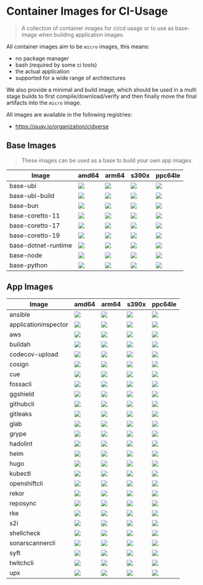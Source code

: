 # Container Images for CI-Usage

> A collection of container images for ci/cd usage or to use as base-image when building application images.

All container images aim to be `micro` images, this means:

- no package manager
- bash (required by some ci tools)
- the actual application
- supported for a wide range of architectures

We also provide a minimal and build image, which should be used in a multi stage builds to first compile/download/verify and then finally move the final artifacts into the `micro` image.

All images are available in the following registries:

- https://quay.io/organization/cidverse

## Base Images

> These images can be used as a base to build your own app images.

| Image               | amd64                                                                                                         | arm64                                                                                                            | s390x                                                                                                         | ppc64le                                                                                                         |
|---------------------|---------------------------------------------------------------------------------------------------------------|------------------------------------------------------------------------------------------------------------------|---------------------------------------------------------------------------------------------------------------|-----------------------------------------------------------------------------------------------------------------|
| base-ubi            | ![](https://img.shields.io/static/v1?style=flat-square&logo=redhat&label=linux/amd64&message=⛄&color=success) | ![](https://img.shields.io/static/v1?style=flat-square&logo=redhat&label=linux/arm64/v8&message=⛳&color=success) | ![](https://img.shields.io/static/v1?style=flat-square&logo=redhat&label=linux/s390x&message=⛄&color=success) | ![](https://img.shields.io/static/v1?style=flat-square&logo=redhat&label=linux/ppc64le&message=⛄&color=success) |
| base-ubi-build      | ![](https://img.shields.io/static/v1?style=flat-square&logo=redhat&label=linux/amd64&message=⛄&color=success) | ![](https://img.shields.io/static/v1?style=flat-square&logo=redhat&label=linux/arm64/v8&message=⛄&color=success) | ![](https://img.shields.io/static/v1?style=flat-square&logo=redhat&label=linux/s390x&message=⛄&color=success) | ![](https://img.shields.io/static/v1?style=flat-square&logo=redhat&label=linux/ppc64le&message=⛄&color=success) |
| base-bun            | ![](https://img.shields.io/static/v1?style=flat-square&logo=redhat&label=linux/amd64&message=⛄&color=success) | ![](https://img.shields.io/static/v1?style=flat-square&logo=redhat&label=linux/arm64/v8&message=⛄&color=success) | ![](https://img.shields.io/static/v1?style=flat-square&logo=redhat&label=linux/s390x&message=✗&color=red)     | ![](https://img.shields.io/static/v1?style=flat-square&logo=redhat&label=linux/ppc64le&message=✗&color=red)     |
| base-coretto-11     | ![](https://img.shields.io/static/v1?style=flat-square&logo=redhat&label=linux/amd64&message=⛄&color=success) | ![](https://img.shields.io/static/v1?style=flat-square&logo=redhat&label=linux/arm64/v8&message=⛄&color=success) | ![](https://img.shields.io/static/v1?style=flat-square&logo=redhat&label=linux/s390x&message=✗&color=red)     | ![](https://img.shields.io/static/v1?style=flat-square&logo=redhat&label=linux/ppc64le&message=✗&color=red)     |
| base-coretto-17     | ![](https://img.shields.io/static/v1?style=flat-square&logo=redhat&label=linux/amd64&message=⛄&color=success) | ![](https://img.shields.io/static/v1?style=flat-square&logo=redhat&label=linux/arm64/v8&message=⛄&color=success) | ![](https://img.shields.io/static/v1?style=flat-square&logo=redhat&label=linux/s390x&message=✗&color=red)     | ![](https://img.shields.io/static/v1?style=flat-square&logo=redhat&label=linux/ppc64le&message=✗&color=red)     |
| base-coretto-19     | ![](https://img.shields.io/static/v1?style=flat-square&logo=redhat&label=linux/amd64&message=⛄&color=success) | ![](https://img.shields.io/static/v1?style=flat-square&logo=redhat&label=linux/arm64/v8&message=⛄&color=success) | ![](https://img.shields.io/static/v1?style=flat-square&logo=redhat&label=linux/s390x&message=✗&color=red)     | ![](https://img.shields.io/static/v1?style=flat-square&logo=redhat&label=linux/ppc64le&message=✗&color=red)     |
| base-dotnet-runtime | ![](https://img.shields.io/static/v1?style=flat-square&logo=redhat&label=linux/amd64&message=⛄&color=success) | ![](https://img.shields.io/static/v1?style=flat-square&logo=redhat&label=linux/arm64/v8&message=⛄&color=success) | ![](https://img.shields.io/static/v1?style=flat-square&logo=redhat&label=linux/s390x&message=✗&color=red)     | ![](https://img.shields.io/static/v1?style=flat-square&logo=redhat&label=linux/ppc64le&message=✗&color=red)     |
| base-node           | ![](https://img.shields.io/static/v1?style=flat-square&logo=redhat&label=linux/amd64&message=⛄&color=success) | ![](https://img.shields.io/static/v1?style=flat-square&logo=redhat&label=linux/arm64/v8&message=⛄&color=success) | ![](https://img.shields.io/static/v1?style=flat-square&logo=redhat&label=linux/s390x&message=✗&color=red)     | ![](https://img.shields.io/static/v1?style=flat-square&logo=redhat&label=linux/ppc64le&message=✗&color=red)     |
| base-python         | ![](https://img.shields.io/static/v1?style=flat-square&logo=redhat&label=linux/amd64&message=⛄&color=success) | ![](https://img.shields.io/static/v1?style=flat-square&logo=redhat&label=linux/arm64/v8&message=⛄&color=success) | ![](https://img.shields.io/static/v1?style=flat-square&logo=redhat&label=linux/s390x&message=✗&color=red)     | ![](https://img.shields.io/static/v1?style=flat-square&logo=redhat&label=linux/ppc64le&message=✗&color=red)     |

## App Images

| Image                | amd64                                                                                                         | arm64                                                                                                            | s390x                                                                                                         | ppc64le                                                                                                       |
|----------------------|---------------------------------------------------------------------------------------------------------------|------------------------------------------------------------------------------------------------------------------|---------------------------------------------------------------------------------------------------------------|---------------------------------------------------------------------------------------------------------------|
| ansible              | ![](https://img.shields.io/static/v1?style=flat-square&logo=redhat&label=linux/amd64&message=⛄&color=success) | ![](https://img.shields.io/static/v1?style=flat-square&logo=redhat&label=linux/arm64/v8&message=⛄&color=success) | ![](https://img.shields.io/static/v1?style=flat-square&logo=redhat&label=linux/s390x&message=✗&color=red)     | ![](https://img.shields.io/static/v1?style=flat-square&logo=redhat&label=linux/s390x&message=✗&color=red)     |
| applicationinspector | ![](https://img.shields.io/static/v1?style=flat-square&logo=redhat&label=linux/amd64&message=⛄&color=success) | ![](https://img.shields.io/static/v1?style=flat-square&logo=redhat&label=linux/arm64/v8&message=⛄&color=success) | ![](https://img.shields.io/static/v1?style=flat-square&logo=redhat&label=linux/s390x&message=✗&color=red)     | ![](https://img.shields.io/static/v1?style=flat-square&logo=redhat&label=linux/s390x&message=✗&color=red)     |
| aws                  | ![](https://img.shields.io/static/v1?style=flat-square&logo=redhat&label=linux/amd64&message=⛄&color=success) | ![](https://img.shields.io/static/v1?style=flat-square&logo=redhat&label=linux/arm64/v8&message=⛄&color=success) | ![](https://img.shields.io/static/v1?style=flat-square&logo=redhat&label=linux/s390x&message=✗&color=red)     | ![](https://img.shields.io/static/v1?style=flat-square&logo=redhat&label=linux/s390x&message=✗&color=red)     |
| buildah              | ![](https://img.shields.io/static/v1?style=flat-square&logo=redhat&label=linux/amd64&message=⛄&color=success) | ![](https://img.shields.io/static/v1?style=flat-square&logo=redhat&label=linux/arm64/v8&message=✗&color=red)     | ![](https://img.shields.io/static/v1?style=flat-square&logo=redhat&label=linux/s390x&message=✗&color=red)     | ![](https://img.shields.io/static/v1?style=flat-square&logo=redhat&label=linux/s390x&message=✗&color=red)     |
| codecov-upload       | ![](https://img.shields.io/static/v1?style=flat-square&logo=redhat&label=linux/amd64&message=⛄&color=success) | ![](https://img.shields.io/static/v1?style=flat-square&logo=redhat&label=linux/arm64/v8&message=✗&color=red)     | ![](https://img.shields.io/static/v1?style=flat-square&logo=redhat&label=linux/s390x&message=✗&color=red)     | ![](https://img.shields.io/static/v1?style=flat-square&logo=redhat&label=linux/s390x&message=✗&color=red)     |
| cosign               | ![](https://img.shields.io/static/v1?style=flat-square&logo=redhat&label=linux/amd64&message=⛄&color=success) | ![](https://img.shields.io/static/v1?style=flat-square&logo=redhat&label=linux/arm64/v8&message=⛄&color=success) | ![](https://img.shields.io/static/v1?style=flat-square&logo=redhat&label=linux/s390x&message=⛄&color=success) | ![](https://img.shields.io/static/v1?style=flat-square&logo=redhat&label=linux/s390x&message=⛄&color=success) |
| cue                  | ![](https://img.shields.io/static/v1?style=flat-square&logo=redhat&label=linux/amd64&message=⛄&color=success) | ![](https://img.shields.io/static/v1?style=flat-square&logo=redhat&label=linux/arm64/v8&message=⛄&color=success) | ![](https://img.shields.io/static/v1?style=flat-square&logo=redhat&label=linux/s390x&message=✗&color=red)     | ![](https://img.shields.io/static/v1?style=flat-square&logo=redhat&label=linux/s390x&message=✗&color=red)     |
| fossacli             | ![](https://img.shields.io/static/v1?style=flat-square&logo=redhat&label=linux/amd64&message=⛄&color=success) | ![](https://img.shields.io/static/v1?style=flat-square&logo=redhat&label=linux/arm64/v8&message=✗&color=red)     | ![](https://img.shields.io/static/v1?style=flat-square&logo=redhat&label=linux/s390x&message=✗&color=red)     | ![](https://img.shields.io/static/v1?style=flat-square&logo=redhat&label=linux/s390x&message=✗&color=red)     |
| ggshield             | ![](https://img.shields.io/static/v1?style=flat-square&logo=redhat&label=linux/amd64&message=⛄&color=success) | ![](https://img.shields.io/static/v1?style=flat-square&logo=redhat&label=linux/arm64/v8&message=⛄&color=success) | ![](https://img.shields.io/static/v1?style=flat-square&logo=redhat&label=linux/s390x&message=✗&color=red)     | ![](https://img.shields.io/static/v1?style=flat-square&logo=redhat&label=linux/s390x&message=✗&color=red)     |
| githubcli            | ![](https://img.shields.io/static/v1?style=flat-square&logo=redhat&label=linux/amd64&message=⛄&color=success) | ![](https://img.shields.io/static/v1?style=flat-square&logo=redhat&label=linux/arm64/v8&message=⛄&color=success) | ![](https://img.shields.io/static/v1?style=flat-square&logo=redhat&label=linux/s390x&message=✗&color=red)     | ![](https://img.shields.io/static/v1?style=flat-square&logo=redhat&label=linux/s390x&message=✗&color=red)     |
| gitleaks             | ![](https://img.shields.io/static/v1?style=flat-square&logo=redhat&label=linux/amd64&message=⛄&color=success) | ![](https://img.shields.io/static/v1?style=flat-square&logo=redhat&label=linux/arm64/v8&message=⛄&color=success) | ![](https://img.shields.io/static/v1?style=flat-square&logo=redhat&label=linux/s390x&message=✗&color=red)     | ![](https://img.shields.io/static/v1?style=flat-square&logo=redhat&label=linux/s390x&message=✗&color=red)     |
| glab                 | ![](https://img.shields.io/static/v1?style=flat-square&logo=redhat&label=linux/amd64&message=⛄&color=success) | ![](https://img.shields.io/static/v1?style=flat-square&logo=redhat&label=linux/arm64/v8&message=⛄&color=success) | ![](https://img.shields.io/static/v1?style=flat-square&logo=redhat&label=linux/s390x&message=✗&color=red)     | ![](https://img.shields.io/static/v1?style=flat-square&logo=redhat&label=linux/s390x&message=✗&color=red)     |
| grype                | ![](https://img.shields.io/static/v1?style=flat-square&logo=redhat&label=linux/amd64&message=⛄&color=success) | ![](https://img.shields.io/static/v1?style=flat-square&logo=redhat&label=linux/arm64/v8&message=⛄&color=success) | ![](https://img.shields.io/static/v1?style=flat-square&logo=redhat&label=linux/s390x&message=✗&color=red)     | ![](https://img.shields.io/static/v1?style=flat-square&logo=redhat&label=linux/s390x&message=✗&color=red)     |
| hadolint             | ![](https://img.shields.io/static/v1?style=flat-square&logo=redhat&label=linux/amd64&message=⛄&color=success) | ![](https://img.shields.io/static/v1?style=flat-square&logo=redhat&label=linux/arm64/v8&message=✗&color=red)     | ![](https://img.shields.io/static/v1?style=flat-square&logo=redhat&label=linux/s390x&message=✗&color=red)     | ![](https://img.shields.io/static/v1?style=flat-square&logo=redhat&label=linux/s390x&message=✗&color=red)     |
| helm                 | ![](https://img.shields.io/static/v1?style=flat-square&logo=redhat&label=linux/amd64&message=⛄&color=success) | ![](https://img.shields.io/static/v1?style=flat-square&logo=redhat&label=linux/arm64/v8&message=⛄&color=success) | ![](https://img.shields.io/static/v1?style=flat-square&logo=redhat&label=linux/s390x&message=⛄&color=success) | ![](https://img.shields.io/static/v1?style=flat-square&logo=redhat&label=linux/s390x&message=⛄&color=success) |
| hugo                 | ![](https://img.shields.io/static/v1?style=flat-square&logo=redhat&label=linux/amd64&message=⛄&color=success) | ![](https://img.shields.io/static/v1?style=flat-square&logo=redhat&label=linux/arm64/v8&message=✗&color=red)     | ![](https://img.shields.io/static/v1?style=flat-square&logo=redhat&label=linux/s390x&message=✗&color=red)     | ![](https://img.shields.io/static/v1?style=flat-square&logo=redhat&label=linux/s390x&message=✗&color=red)     |
| kubectl              | ![](https://img.shields.io/static/v1?style=flat-square&logo=redhat&label=linux/amd64&message=⛄&color=success) | ![](https://img.shields.io/static/v1?style=flat-square&logo=redhat&label=linux/arm64/v8&message=⛄&color=success) | ![](https://img.shields.io/static/v1?style=flat-square&logo=redhat&label=linux/s390x&message=⛄&color=success) | ![](https://img.shields.io/static/v1?style=flat-square&logo=redhat&label=linux/s390x&message=⛄&color=success) |
| openshiftcli         | ![](https://img.shields.io/static/v1?style=flat-square&logo=redhat&label=linux/amd64&message=⛄&color=success) | ![](https://img.shields.io/static/v1?style=flat-square&logo=redhat&label=linux/arm64/v8&message=✗&color=red)     | ![](https://img.shields.io/static/v1?style=flat-square&logo=redhat&label=linux/s390x&message=✗&color=red)     | ![](https://img.shields.io/static/v1?style=flat-square&logo=redhat&label=linux/s390x&message=✗&color=red)     |
| rekor                | ![](https://img.shields.io/static/v1?style=flat-square&logo=redhat&label=linux/amd64&message=⛄&color=success) | ![](https://img.shields.io/static/v1?style=flat-square&logo=redhat&label=linux/arm64/v8&message=⛄&color=success) | ![](https://img.shields.io/static/v1?style=flat-square&logo=redhat&label=linux/s390x&message=⛄&color=success) | ![](https://img.shields.io/static/v1?style=flat-square&logo=redhat&label=linux/s390x&message=⛄&color=success) |
| reposync             | ![](https://img.shields.io/static/v1?style=flat-square&logo=redhat&label=linux/amd64&message=⛄&color=success) | ![](https://img.shields.io/static/v1?style=flat-square&logo=redhat&label=linux/arm64/v8&message=✗&color=red)     | ![](https://img.shields.io/static/v1?style=flat-square&logo=redhat&label=linux/s390x&message=✗&color=red)     | ![](https://img.shields.io/static/v1?style=flat-square&logo=redhat&label=linux/s390x&message=✗&color=red)     |
| rke                  | ![](https://img.shields.io/static/v1?style=flat-square&logo=redhat&label=linux/amd64&message=⛄&color=success) | ![](https://img.shields.io/static/v1?style=flat-square&logo=redhat&label=linux/arm64/v8&message=⛄&color=success) | ![](https://img.shields.io/static/v1?style=flat-square&logo=redhat&label=linux/s390x&message=✗&color=red)     | ![](https://img.shields.io/static/v1?style=flat-square&logo=redhat&label=linux/s390x&message=✗&color=red)     |
| s2i                  | ![](https://img.shields.io/static/v1?style=flat-square&logo=redhat&label=linux/amd64&message=⛄&color=success) | ![](https://img.shields.io/static/v1?style=flat-square&logo=redhat&label=linux/arm64/v8&message=✗&color=red)     | ![](https://img.shields.io/static/v1?style=flat-square&logo=redhat&label=linux/s390x&message=✗&color=red)     | ![](https://img.shields.io/static/v1?style=flat-square&logo=redhat&label=linux/s390x&message=✗&color=red)     |
| shellcheck           | ![](https://img.shields.io/static/v1?style=flat-square&logo=redhat&label=linux/amd64&message=⛄&color=success) | ![](https://img.shields.io/static/v1?style=flat-square&logo=redhat&label=linux/arm64/v8&message=⛄&color=success) | ![](https://img.shields.io/static/v1?style=flat-square&logo=redhat&label=linux/s390x&message=✗&color=red)     | ![](https://img.shields.io/static/v1?style=flat-square&logo=redhat&label=linux/s390x&message=✗&color=red)     |
| sonarscannercli      | ![](https://img.shields.io/static/v1?style=flat-square&logo=redhat&label=linux/amd64&message=⛄&color=success) | ![](https://img.shields.io/static/v1?style=flat-square&logo=redhat&label=linux/arm64/v8&message=✗&color=red)     | ![](https://img.shields.io/static/v1?style=flat-square&logo=redhat&label=linux/s390x&message=✗&color=red)     | ![](https://img.shields.io/static/v1?style=flat-square&logo=redhat&label=linux/s390x&message=✗&color=red)     |
| syft                 | ![](https://img.shields.io/static/v1?style=flat-square&logo=redhat&label=linux/amd64&message=⛄&color=success) | ![](https://img.shields.io/static/v1?style=flat-square&logo=redhat&label=linux/arm64/v8&message=⛄&color=success) | ![](https://img.shields.io/static/v1?style=flat-square&logo=redhat&label=linux/s390x&message=✗&color=red)     | ![](https://img.shields.io/static/v1?style=flat-square&logo=redhat&label=linux/s390x&message=⛄&color=success) |
| twitchcli            | ![](https://img.shields.io/static/v1?style=flat-square&logo=redhat&label=linux/amd64&message=⛄&color=success) | ![](https://img.shields.io/static/v1?style=flat-square&logo=redhat&label=linux/arm64/v8&message=⛄&color=success) | ![](https://img.shields.io/static/v1?style=flat-square&logo=redhat&label=linux/s390x&message=✗&color=red)     | ![](https://img.shields.io/static/v1?style=flat-square&logo=redhat&label=linux/s390x&message=✗&color=red)     |
| upx                  | ![](https://img.shields.io/static/v1?style=flat-square&logo=redhat&label=linux/amd64&message=⛄&color=success) | ![](https://img.shields.io/static/v1?style=flat-square&logo=redhat&label=linux/arm64/v8&message=⛄&color=success) | ![](https://img.shields.io/static/v1?style=flat-square&logo=redhat&label=linux/s390x&message=✗&color=red)     | ![](https://img.shields.io/static/v1?style=flat-square&logo=redhat&label=linux/s390x&message=⛄&color=success) |
